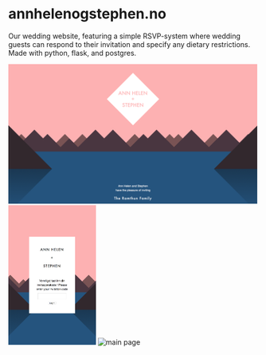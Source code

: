 # annhelenogstephen.no

Our wedding website, featuring a simple RSVP-system where wedding guests can respond to their invitation and specify any dietary restrictions. Made with python, flask, and postgres.

<img src="https://raw.githubusercontent.com/stephenramthun/annhelenogstephen.no/master/screen3.png" alt="main page" width="auto" height="280"> <img src="https://raw.githubusercontent.com/stephenramthun/annhelenogstephen.no/master/screen1.png" alt="login page" width="auto" height="280"> <img src="https://raw.githubusercontent.com/stephenramthun/annhelenogstephen.no/master/screen2.gif" alt="main page" width="auto" height="280">
